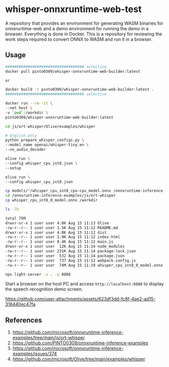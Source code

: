 # whisper-onnxruntime-web-test
A repository that provides an environment for generating WASM binaries for onnxruntime-web and a demo environment for running the demo in a browser. Everything is done in Docker. This is a repository for reviewing the work steps required to convert ONNX to WASM and run it in a browser.

## Usage

```bash
################################### selective
docker pull pinto0309/whisper-onnxruntime-web-builder:latest

or

docker build -t pinto0309/whisper-onnxruntime-web-builder:latest .
################################### selective

docker run --rm -it \
--net host \
-v `pwd`:/workdir \
pinto0309/whisper-onnxruntime-web-builder:latest
```

```bash
cd js/ort-whisper/Olive/examples/whisper

# English only
python prepare_whisper_configs.py \
--model_name openai/whisper-tiny.en \
--no_audio_decoder

olive run \
--config whisper_cpu_int8.json \
--setup

olive run \
--config whisper_cpu_int8.json

cp models/*/whisper_cpu_int8_cpu-cpu_model.onnx /onnxruntime-inference-examples/js/ort-whisper/whisper_cpu_int8_0_model.onnx
cd /onnxruntime-inference-examples/js/ort-whisper
cp whisper_cpu_int8_0_model.onnx /workdir

ls -lh

total 75M
drwxr-xr-x 1 user user 4.0K Aug 15 11:13 Olive
-rw-r--r-- 1 user user 1.5K Aug 15 11:12 README.md
drwxr-xr-x 1 user user 4.0K Aug 15 11:12 dist
-rw-r--r-- 1 user user 2.9K Aug 15 11:12 index.html
-rw-r--r-- 1 user user 8.4K Aug 15 11:12 main.js
drwxr-xr-x 1 user user  12K Aug 15 11:14 node_modules
-rw-r--r-- 1 user user 231K Aug 15 11:14 package-lock.json
-rw-r--r-- 1 user user  532 Aug 15 11:14 package.json
-rw-r--r-- 1 user user  737 Aug 15 11:12 webpack.config.js
-rw-r--r-- 1 user user  74M Aug 15 11:19 whisper_cpu_int8_0_model.onnx

npx light-server -s . -p 8888
```

Start a browser on the host PC and access `http://localhost:8888` to display the speech recognition demo screen.

https://github.com/user-attachments/assets/623df3dd-fc8f-4ae2-ad15-318440ec47fa

## References
1. https://github.com/microsoft/onnxruntime-inference-examples/tree/main/js/ort-whisper
2. https://github.com/PINTO0309/onnxruntime-inference-examples
3. https://github.com/microsoft/onnxruntime-inference-examples/issues/374
4. https://github.com/microsoft/Olive/tree/main/examples/whisper
